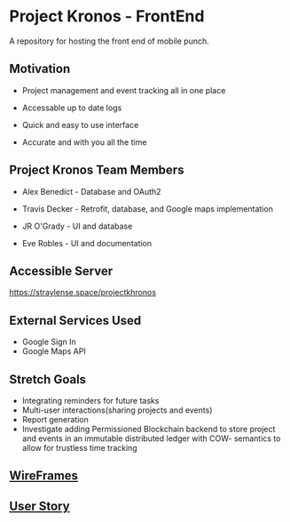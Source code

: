 # Project Kronos - FrontEnd
A repository for hosting the front end of mobile punch.

## Motivation
* Project management and event tracking all in one place

* Accessable up to date logs

* Quick and easy to use interface

* Accurate and with you all the time

## Project Kronos Team Members
* Alex Benedict - Database and OAuth2 

* Travis Decker - Retrofit, database, and Google maps implementation

* JR O'Grady - UI and database

* Eve Robles - UI and documentation

## Accessible Server
  https://straylense.space/projectkhronos
  
## External Services Used
* Google Sign In
* Google Maps API

## Stretch Goals
* Integrating reminders for future tasks
* Multi-user interactions(sharing projects and events)
* Report generation
* Investigate adding Permissioned Blockchain backend to store project and events in an immutable distributed ledger with COW-    semantics to allow for trustless time tracking

## [WireFrames](capstonewireframes.pdf)
## [User Story](https://github.com/project-khronos/DesignDocuments-UserStories-RequirementsSpecifications/blob/master/UserStory.md)
